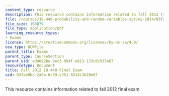 ```yaml
---
content_type: resource
description: This resource contains information related to fall 2012 final exam.
file: /courses/18-440-probability-and-random-variables-spring-2014/03fae9bd2a0b0c39c2518314c1628e67_MIT18_440S14_final_2012.pdf
file_size: 166879
file_type: application/pdf
learning_resource_types:
- Exams
license: https://creativecommons.org/licenses/by-nc-sa/4.0/
ocw_type: OCWFile
parent_title: Exams
parent_type: CourseSection
parent_uid: ad4082be-9ec3-954f-e913-133c8c535e67
resourcetype: Document
title: Fall 2012 18.440 Final Exam
uid: 03fae9bd-2a0b-0c39-c251-8314c1628e67
---
```

This resource contains information related to fall 2012 final exam.